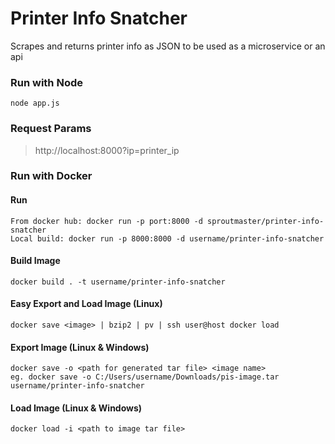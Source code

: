 # Printer Info Snatcher
Scrapes and returns printer info as JSON to be used as a microservice or an api

### Run with Node
```
node app.js
```
### Request Params
>http://localhost:8000?ip=printer_ip

### Run with Docker

#### Run
```
From docker hub: docker run -p port:8000 -d sproutmaster/printer-info-snatcher
Local build: docker run -p 8000:8000 -d username/printer-info-snatcher
```

#### Build Image
```
docker build . -t username/printer-info-snatcher
```

#### Easy Export and Load Image (Linux)
```
docker save <image> | bzip2 | pv | ssh user@host docker load
```

#### Export Image (Linux & Windows)
```
docker save -o <path for generated tar file> <image name>
eg. docker save -o C:/Users/username/Downloads/pis-image.tar username/printer-info-snatcher
```

#### Load Image (Linux & Windows)
```
docker load -i <path to image tar file>
```